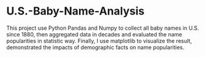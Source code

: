 # U.S.-Baby-Name-Analysis

This project use Python Pandas and Numpy to collect all baby names in U.S. since 1880, then aggregated data in decades and evaluated the name popularities in statistic way. Finally, I use matplotlib to visualize the result, demonstrated the impacts of demographic facts on name popularities.

